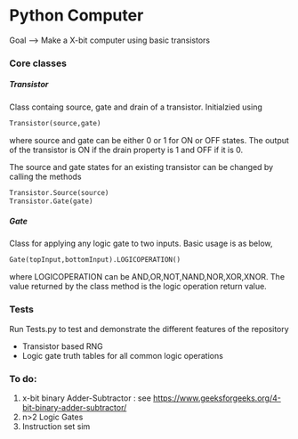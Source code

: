 # Python Computer
Goal --> Make a X-bit computer using basic transistors

### Core classes

##### Transistor
Class containg source, gate and drain of a transistor. Initialzied using
```python
Transistor(source,gate)
```
where source and gate can be either 0 or 1 for ON or OFF states.
The output of the transistor is ON if the drain property is 1 and OFF if it is 0.

The source and gate states for an existing transistor can be changed by calling the methods
```python
Transistor.Source(source)
Transistor.Gate(gate)
```

##### Gate
Class for applying any logic gate to two inputs. Basic usage is as below,
```python
Gate(topInput,bottomInput).LOGICOPERATION()
```
where LOGICOPERATION can be AND,OR,NOT,NAND,NOR,XOR,XNOR. The value returned by the class method is the logic operation return value.

### Tests 
Run Tests.py to test and demonstrate the different features of the repository
+ Transistor based RNG
+ Logic gate truth tables for all common logic operations

### To do:
1. x-bit binary Adder-Subtractor : see https://www.geeksforgeeks.org/4-bit-binary-adder-subtractor/
2. n>2 Logic Gates
3. Instruction set sim
